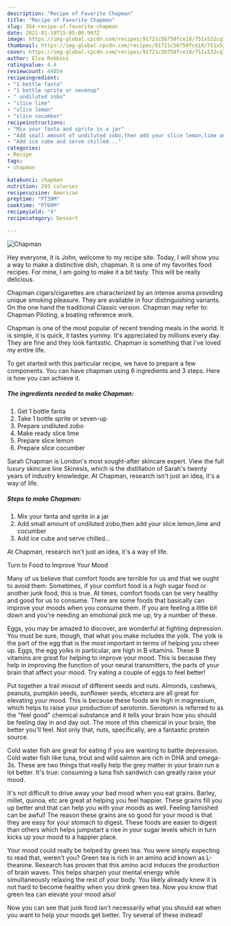 ```yaml
---
description: "Recipe of Favorite Chapman"
title: "Recipe of Favorite Chapman"
slug: 364-recipe-of-favorite-chapman
date: 2021-01-19T15:05:09.997Z
image: https://img-global.cpcdn.com/recipes/91721c56750fce18/751x532cq70/chapman-recipe-main-photo.jpg
thumbnail: https://img-global.cpcdn.com/recipes/91721c56750fce18/751x532cq70/chapman-recipe-main-photo.jpg
cover: https://img-global.cpcdn.com/recipes/91721c56750fce18/751x532cq70/chapman-recipe-main-photo.jpg
author: Elva Robbins
ratingvalue: 4.4
reviewcount: 44854
recipeingredient:
- "1 bottle fanta"
- "1 bottle sprite or sevenup"
- " undiluted zobo"
- "slice lime"
- "slice lemon"
- "slice cocumber"
recipeinstructions:
- "Mix your fanta and sprite in a jar"
- "Add small amount of undiluted zobo,then add your slice lemon,lime and cocumber"
- "Add ice cube and serve chilled..."
categories:
- Recipe
tags:
- chapman

katakunci: chapman 
nutrition: 293 calories
recipecuisine: American
preptime: "PT39M"
cooktime: "PT60M"
recipeyield: "4"
recipecategory: Dessert

---
```



![Chapman](https://img-global.cpcdn.com/recipes/91721c56750fce18/751x532cq70/chapman-recipe-main-photo.jpg)

Hey everyone, it is John, welcome to my recipe site. Today, I will show you a way to make a distinctive dish, chapman. It is one of my favorites food recipes. For mine, I am going to make it a bit tasty. This will be really delicious.

Chapman cigars/cigarettes are characterized by an intense aroma providing unique smoking pleasure. They are available in four distinguishing variants. On the one hand the traditional Classic version. Chapman may refer to: Chapman Piloting, a boating reference work.

Chapman is one of the most popular of recent trending meals in the world. It is simple, it is quick, it tastes yummy. It's appreciated by millions every day. They are fine and they look fantastic. Chapman is something that I've loved my entire life.


To get started with this particular recipe, we have to prepare a few components. You can have chapman using 6 ingredients and 3 steps. Here is how you can achieve it.

<!--inarticleads1-->

##### The ingredients needed to make Chapman:

1. Get 1 bottle fanta
1. Take 1 bottle sprite or seven-up
1. Prepare  undiluted zobo
1. Make ready slice lime
1. Prepare slice lemon
1. Prepare slice cocumber


Sarah Chapman is London&#39;s most sought-after skincare expert. View the full luxury skincare line Skinesis, which is the distillation of Sarah&#39;s twenty years of industry knowledge. At Chapman, research isn&#39;t just an idea, it&#39;s a way of life. 

<!--inarticleads2-->

##### Steps to make Chapman:

1. Mix your fanta and sprite in a jar
1. Add small amount of undiluted zobo,then add your slice lemon,lime and cocumber
1. Add ice cube and serve chilled...


At Chapman, research isn&#39;t just an idea, it&#39;s a way of life. 

Turn to Food to Improve Your Mood


Many of us believe that comfort foods are terrible for us and that we ought to avoid them. Sometimes, if your comfort food is a high sugar food or another junk food, this is true. At times, comfort foods can be very healthy and good for us to consume. There are some foods that basically can improve your moods when you consume them. If you are feeling a little bit down and you're needing an emotional pick me up, try a number of these.

Eggs, you may be amazed to discover, are wonderful at fighting depression. You must be sure, though, that what you make includes the yolk. The yolk is the part of the egg that is the most important in terms of helping you cheer up. Eggs, the egg yolks in particular, are high in B vitamins. These B vitamins are great for helping to improve your mood. This is because they help in improving the function of your neural transmitters, the parts of your brain that affect your mood. Try eating a couple of eggs to feel better!

Put together a trail mixout of different seeds and nuts. Almonds, cashews, peanuts, pumpkin seeds, sunflower seeds, etcetera are all great for elevating your mood. This is because these foods are high in magnesium, which helps to raise your production of serotonin. Serotonin is referred to as the "feel good" chemical substance and it tells your brain how you should be feeling day in and day out. The more of this chemical in your brain, the better you'll feel. Not only that, nuts, specifically, are a fantastic protein source.

Cold water fish are great for eating if you are wanting to battle depression. Cold water fish like tuna, trout and wild salmon are rich in DHA and omega-3s. These are two things that really help the grey matter in your brain run a lot better. It's true: consuming a tuna fish sandwich can greatly raise your mood. 

It's not difficult to drive away your bad mood when you eat grains. Barley, millet, quinoa, etc are great at helping you feel happier. These grains fill you up better and that can help you with your moods as well. Feeling famished can be awful! The reason these grains are so good for your mood is that they are easy for your stomach to digest. These foods are easier to digest than others which helps jumpstart a rise in your sugar levels which in turn kicks up your mood to a happier place.

Your mood could really be helped by green tea. You were simply expecting to read that, weren't you? Green tea is rich in an amino acid known as L-theanine. Research has proven that this amino acid induces the production of brain waves. This helps sharpen your mental energy while simultaneously relaxing the rest of your body. You likely already knew it is not hard to become healthy when you drink green tea. Now you know that green tea can elevate your mood also!

Now you can see that junk food isn't necessarily what you should eat when you want to help your moods get better. Try several of these instead!

